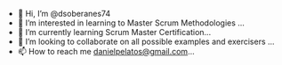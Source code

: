 - 👋 Hi, I’m @dsoberanes74
- 👀 I’m interested in learning to Master Scrum Methodologies ...
- 🌱 I’m currently learning Scrum Master Certification...
- 💞️ I’m looking to collaborate on all possible examples and exercisers ...
- 📫 How to reach me danielpelatos@gmail.com...

<!---
dsoberanes74/dsoberanes74 is a ✨ special ✨ repository because its `README.md` (this file) appears on your GitHub profile.
You can click the Preview link to take a look at your changes.
--->
